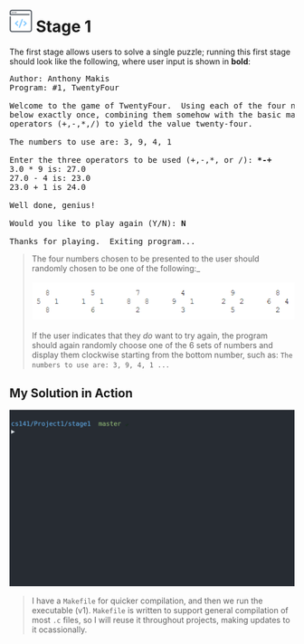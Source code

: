 # [<img src="./seeCode.png" width="40"/>](https://github.com/TonyMakis/cs-academia/tree/master/cs141/Projects/Project1/Stage1) Stage 1

The first stage allows users to solve a single puzzle;
running this first stage should look like the following, where user input is shown in **bold**:

<pre>
Author: Anthony Makis
Program: #1, TwentyFour

Welcome to the game of TwentyFour.  Using each of the four numbers shown
below exactly once, combining them somehow with the basic mathematical
operators (+,-,*,/) to yield the value twenty-four.  

The numbers to use are: 3, 9, 4, 1  

Enter the three operators to be used (+,-,*, or /): <b>*-+</b>
3.0 * 9 is: 27.0
27.0 - 4 is: 23.0
23.0 + 1 is 24.0

Well done, genius!

Would you like to play again (Y/N): <b>N</b>

Thanks for playing.  Exiting program...
</pre>

>The four numbers chosen to be presented to the user should randomly chosen to be one of the following:_<br><br>
![Number Arrangement Wheels Specifed](nums.png "Title")<br><br>
>If the user indicates that they *do* want to try again, the program should again randomly choose one of the 6 sets of numbers and display them clockwise starting from the bottom number, such as:
`The numbers to use are: 3, 9, 4, 1 ...`

## My Solution in Action

![Stage 1 In Action!](./runningStage1.gif)

> I have a `Makefile` for quicker compilation, and then we run the executable (v1). `Makefile` is written to support general compilation of most `.c` files, so I will reuse it throughout projects, making updates to it ocassionally.
